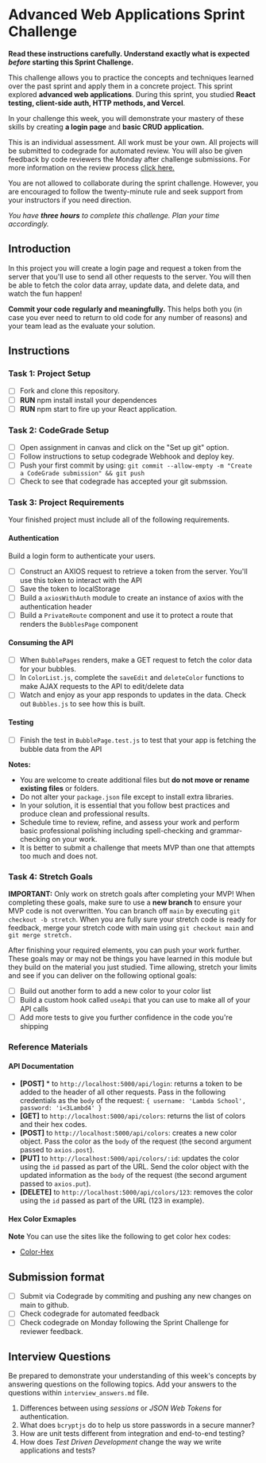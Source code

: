 # Advanced Web Applications Sprint Challenge

**Read these instructions carefully. Understand exactly what is expected _before_ starting this Sprint Challenge.**

This challenge allows you to practice the concepts and techniques learned over the past sprint and apply them in a concrete project. This sprint explored **advanced web applications**. During this sprint, you studied **React testing, client-side auth, HTTP methods, and Vercel**. 

In your challenge this week, you will demonstrate your mastery of these skills by creating **a login page** and **basic CRUD application.**

This is an individual assessment. All work must be your own. All projects will be submitted to codegrade for automated review. You will also be given feedback by code reviewers the Monday after challenge submissions. For more information on the review process [click here.](https://www.notion.so/lambdaschool/How-to-View-Feedback-in-CodeGrade-c5147cee220c4044a25de28bcb6bb54a)

You are not allowed to collaborate during the sprint challenge. However, you are encouraged to follow the twenty-minute rule and seek support from your instructors if you need direction. 

_You have **three hours** to complete this challenge. Plan your time accordingly._


## Introduction
In this project you will create a login page and request a token from the server that you'll use to send all other requests to the server. You will then be able to fetch the color data array, update data, and delete data, and watch the fun happen!

**Commit your code regularly and meaningfully.** This helps both you (in case you ever need to return to old code for any number of reasons) and your team lead as the evaluate your solution.

## Instructions

 ### Task 1: Project Setup
 * [ ] Fork and clone this repository.
 * [ ] **RUN** npm install install your dependences
 * [ ] **RUN** npm start to fire up your React application.

 ### Task 2: CodeGrade Setup
 * [ ] Open assignment in canvas and click on the "Set up git" option.
 * [ ] Follow instructions to setup codegrade Webhook and deploy key.
 * [ ] Push your first commit by using:
 ```git commit --allow-empty -m "Create a CodeGrade submission" && git push```
 * [ ] Check to see that codegrade has accepted your git submssion.

 ### Task 3: Project Requirements
 Your finished project must include all of the following requirements.

  #### Authentication
  Build a login form to authenticate your users.

  * [ ] Construct an AXIOS request to retrieve a token from the server. You'll use this token to interact with the API
  * [ ] Save the token to localStorage
  * [ ] Build a `axiosWithAuth` module to create an instance of axios with the authentication header
  * [ ] Build a `PrivateRoute` component and use it to protect a route that renders the `BubblesPage` component

  #### Consuming the API
  * [ ] When `BubblePages` renders, make a GET request to fetch the color data for your bubbles.
  * [ ] In `ColorList.js`, complete the `saveEdit` and `deleteColor` functions to make AJAX requests to the API to edit/delete data
  * [ ] Watch and enjoy as your app responds to updates in the data. Check out `Bubbles.js` to see how this is built.

  #### Testing
  - [ ] Finish the test in `BubblePage.test.js` to test that your app is fetching the bubble data from the API

  **Notes:**
  - You are welcome to create additional files but **do not move or rename existing files** or folders.
  - Do not alter your `package.json` file except to install extra libraries.
  - In your solution, it is essential that you follow best practices and produce clean and professional results.
  - Schedule time to review, refine, and assess your work and perform basic professional polishing including spell-checking and grammar-checking on your work.
  - It is better to submit a challenge that meets MVP than one that attempts too much and does not.

 ### Task 4: Stretch Goals 
 **IMPORTANT:** Only work on stretch goals after completing your MVP! When completing these goals, make sure to use a **new branch** to ensure your MVP code is not overwritten. You can branch off `main` by executing `git checkout -b stretch`. When you are fully sure your stretch code is ready for feedback, merge your stretch code with main using `git checkout main` and `git merge stretch.`

 After finishing your required elements, you can push your work further. These goals may or may not be things you have learned in this module but they build on the material you just studied. Time allowing, stretch your limits and see if you can deliver on the following optional goals:

 * [ ] Build out another form to add a new color to your color list
 * [ ] Build a custom hook called `useApi` that you can use to make all of your API calls
 * [ ] Add more tests to give you further confidence in the code you're shipping

### Reference Materials
 #### API Documentation
   * **[POST]** * to `http://localhost:5000/api/login`: returns a token to be added to the header of all other requests. Pass in the following credentials as the `body` of the request: `{ username: 'Lambda School', password: 'i<3Lambd4' }`
   * **[GET]** to `http://localhost:5000/api/colors`: returns the list of colors and their hex codes.
   * **[POST]** to `http://localhost:5000/api/colors`: creates a new color object. Pass the color as the `body` of the request (the second argument passed to `axios.post`).
   * **[PUT]** to `http://localhost:5000/api/colors/:id`: updates the color using the `id` passed as part of the URL. Send the color object with the updated information as the `body` of the request (the second argument passed to `axios.put`).
   * **[DELETE]** to `http://localhost:5000/api/colors/123`: removes the color using the `id` passed as part of the URL (123 in example).

 #### Hex Color Exmaples
 **Note** You can use the sites like the following to get color hex codes:
  * [Color-Hex](https://www.color-hex.com/)

## Submission format
 * [ ] Submit via Codegrade by commiting and pushing any new changes on main to github.
 * [ ] Check codegrade for automated feedback
 * [ ] Check codegrade on Monday following the Sprint Challenge for reviewer feedback.

## Interview Questions
 Be prepared to demonstrate your understanding of this week's concepts by answering questions on the following topics. 
 Add your answers to the questions within `interview_answers.md` file.

 1. Differences between using _sessions_ or _JSON Web Tokens_ for authentication.
 2. What does `bcryptjs` do to help us store passwords in a secure manner?
 3. How are unit tests different from integration and end-to-end testing?
 4. How does _Test Driven Development_ change the way we write applications and tests?
